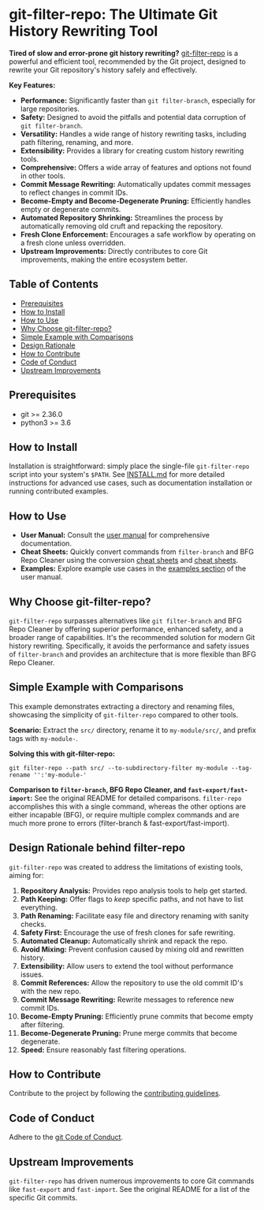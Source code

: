 # git-filter-repo: The Ultimate Git History Rewriting Tool

**Tired of slow and error-prone git history rewriting?**  [git-filter-repo](https://github.com/newren/git-filter-repo) is a powerful and efficient tool, recommended by the Git project, designed to rewrite your Git repository's history safely and effectively.

**Key Features:**

*   **Performance:** Significantly faster than `git filter-branch`, especially for large repositories.
*   **Safety:**  Designed to avoid the pitfalls and potential data corruption of `git filter-branch`.
*   **Versatility:** Handles a wide range of history rewriting tasks, including path filtering, renaming, and more.
*   **Extensibility:**  Provides a library for creating custom history rewriting tools.
*   **Comprehensive:** Offers a wide array of features and options not found in other tools.
*   **Commit Message Rewriting:** Automatically updates commit messages to reflect changes in commit IDs.
*   **Become-Empty and Become-Degenerate Pruning:** Efficiently handles empty or degenerate commits.
*   **Automated Repository Shrinking:** Streamlines the process by automatically removing old cruft and repacking the repository.
*   **Fresh Clone Enforcement:**  Encourages a safe workflow by operating on a fresh clone unless overridden.
*   **Upstream Improvements:** Directly contributes to core Git improvements, making the entire ecosystem better.

## Table of Contents

*   [Prerequisites](#prerequisites)
*   [How to Install](#how-to-install)
*   [How to Use](#how-to-use)
*   [Why Choose git-filter-repo?](#why-choose-git-filter-repo)
*   [Simple Example with Comparisons](#simple-example-with-comparisons)
*   [Design Rationale](#design-rationale-behind-filter-repo)
*   [How to Contribute](#how-to-contribute)
*   [Code of Conduct](#code-of-conduct)
*   [Upstream Improvements](#upstream-improvements)

## Prerequisites

*   git >= 2.36.0
*   python3 >= 3.6

## How to Install

Installation is straightforward: simply place the single-file `git-filter-repo` script into your system's `$PATH`.  See [INSTALL.md](INSTALL.md) for more detailed instructions for advanced use cases, such as documentation installation or running contributed examples.

## How to Use

*   **User Manual:** Consult the [user manual](https://htmlpreview.github.io/?https://github.com/newren/git-filter-repo/blob/docs/html/git-filter-repo.html) for comprehensive documentation.
*   **Cheat Sheets:**  Quickly convert commands from `filter-branch` and BFG Repo Cleaner using the conversion [cheat sheets](Documentation/converting-from-filter-branch.md#cheat-sheet-conversion-of-examples-from-the-filter-branch-manpage) and [cheat sheets](Documentation/converting-from-bfg-repo-cleaner.md#cheat-sheet-conversion-of-examples-from-bfg).
*   **Examples:** Explore example use cases in the [examples section](https://htmlpreview.github.io/?https://github.com/newren/git-filter-repo/blob/docs/html/git-filter-repo.html#EXAMPLES) of the user manual.

## Why Choose git-filter-repo?

`git-filter-repo` surpasses alternatives like `git filter-branch` and BFG Repo Cleaner by offering superior performance, enhanced safety, and a broader range of capabilities. It's the recommended solution for modern Git history rewriting.  Specifically, it avoids the performance and safety issues of `filter-branch` and provides an architecture that is more flexible than BFG Repo Cleaner.

## Simple Example with Comparisons

This example demonstrates extracting a directory and renaming files, showcasing the simplicity of `git-filter-repo` compared to other tools.

**Scenario:** Extract the `src/` directory, rename it to `my-module/src/`, and prefix tags with `my-module-`.

**Solving this with git-filter-repo:**
```shell
git filter-repo --path src/ --to-subdirectory-filter my-module --tag-rename '':'my-module-'
```

**Comparison to `filter-branch`, BFG Repo Cleaner, and `fast-export/fast-import`:**  See the original README for detailed comparisons.  `filter-repo` accomplishes this with a single command, whereas the other options are either incapable (BFG), or require multiple complex commands and are much more prone to errors (filter-branch & fast-export/fast-import).

## Design Rationale behind filter-repo

`git-filter-repo` was created to address the limitations of existing tools, aiming for:

1.  **Repository Analysis:**  Provides repo analysis tools to help get started.
2.  **Path Keeping:** Offer flags to *keep* specific paths, and not have to list everything.
3.  **Path Renaming:** Facilitate easy file and directory renaming with sanity checks.
4.  **Safety First:** Encourage the use of fresh clones for safe rewriting.
5.  **Automated Cleanup:** Automatically shrink and repack the repo.
6.  **Avoid Mixing:** Prevent confusion caused by mixing old and rewritten history.
7.  **Extensibility:**  Allow users to extend the tool without performance issues.
8.  **Commit References:** Allow the repository to use the old commit ID's with the new repo.
9.  **Commit Message Rewriting:** Rewrite messages to reference new commit IDs.
10. **Become-Empty Pruning:** Efficiently prune commits that become empty after filtering.
11. **Become-Degenerate Pruning:** Prune merge commits that become degenerate.
12. **Speed:**  Ensure reasonably fast filtering operations.

## How to Contribute

Contribute to the project by following the [contributing guidelines](Documentation/Contributing.md).

## Code of Conduct

Adhere to the [git Code of Conduct](https://git.kernel.org/pub/scm/git/git.git/tree/CODE_OF_CONDUCT.md).

## Upstream Improvements

`git-filter-repo` has driven numerous improvements to core Git commands like `fast-export` and `fast-import`. See the original README for a list of the specific Git commits.